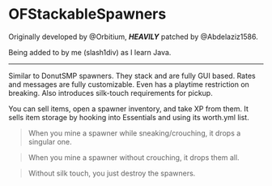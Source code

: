 # OFStackableSpawners
Originally developed by @Orbitium, ***HEAVILY*** patched by @Abdelaziz1586.

Being added to by me (slash1div) as I learn Java.

---

Similar to DonutSMP spawners. They stack and are fully GUI based.
Rates and messages are fully customizable. Even has a playtime restriction on breaking.
Also introduces silk-touch requirements for pickup.

You can sell items, open a spawner inventory, and take XP from them.
It sells item storage by hooking into Essentials and using its worth.yml list.

> When you mine a spawner while sneaking/crouching, it drops a singular one.

> When you mine a spawner without crouching, it drops them all.

> Without silk touch, you just destroy the spawners.
